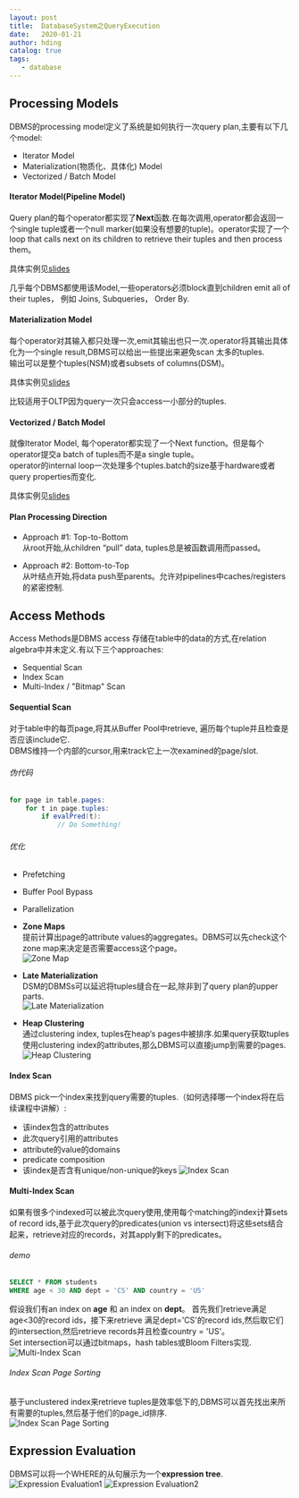 ```yaml
---
layout: post
title:  DatabaseSystem之QueryExecution
date:   2020-01-21
author: hding
catalog: true
tags:
   - database
---
```

## Processing Models
DBMS的processing model定义了系统是如何执行一次query plan,主要有以下几个model:
- Iterator Model
- Materialization(物质化、具体化) Model
- Vectorized / Batch Model

#### Iterator Model(Pipeline Model)
Query plan的每个operator都实现了**Next**函数.在每次调用,operator都会返回一个single tuple或者一个null marker(如果没有想要的tuple)。operator实现了一个loop that calls next on its children to retrieve their tuples and then process them。

具体实例见[slides](https://15445.courses.cs.cmu.edu/fall2019/slides/12-queryexecution1.pdf)

几乎每个DBMS都使用该Model,一些operators必须block直到children emit all of their tuples， 例如 Joins, Subqueries， Order By.


#### Materialization Model
每个operator对其输入都只处理一次,emit其输出也只一次.operator将其输出具体化为一个single result,DBMS可以给出一些提出来避免scan 太多的tuples.  
输出可以是整个tuples(NSM)或者subsets of columns(DSM)。  

具体实例见[slides](https://15445.courses.cs.cmu.edu/fall2019/slides/12-queryexecution1.pdf)

比较适用于OLTP因为query一次只会access一小部分的tuples.


#### Vectorized / Batch Model
就像Iterator Model, 每个operator都实现了一个Next function。但是每个operator提交a batch of tuples而不是a single tuple。  
operator的internal loop一次处理多个tuples.batch的size基于hardware或者query properties而变化. 

具体实例见[slides](https://15445.courses.cs.cmu.edu/fall2019/slides/12-queryexecution1.pdf)


#### Plan Processing Direction
- Approach #1: Top-to-Bottom  
从root开始,从children “pull” data, tuples总是被函数调用而passed。

- Approach #2: Bottom-to-Top  
从叶结点开始,将data push至parents。允许对pipelines中caches/registers的紧密控制.


## Access Methods
Access Methods是DBMS access 存储在table中的data的方式,在relation algebra中并未定义.有以下三个approaches:  
- Sequential Scan
- Index Scan
- Multi-Index / "Bitmap" Scan

#### Sequential Scan
对于table中的每页page,将其从Buffer Pool中retrieve, 遍历每个tuple并且检查是否应该include它.  
DBMS维持一个内部的cursor,用来track它上一次examined的page/slot.

###### 伪代码
```java
for page in table.pages: 
	for t in page.tuples:
		if evalPred(t):
			// Do Something!
```

###### 优化
- Prefetching
- Buffer Pool Bypass
- Parallelization
- **Zone Maps**  
提前计算出page的attribute values的aggregates。DBMS可以先check这个zone map来决定是否需要access这个page。  
![Zone Map](/img/DataBase/ZoneMap.jpeg)

- **Late Materialization**  
DSM的DBMSs可以延迟将tuples缝合在一起,除非到了query plan的upper parts.  
![Late Materialization](/img/DataBase/LateMaterialization.jpeg)

- **Heap Clustering**  
通过clustering index, tuples在heap‘s pages中被排序.如果query获取tuples使用clustering index的attributes,那么DBMS可以直接jump到需要的pages.
![Heap Clustering](/img/DataBase/HeapClustering.jpeg)


#### Index Scan
DBMS pick一个index来找到query需要的tuples.（如何选择哪一个index将在后续课程中讲解）:
- 该index包含的attributes
- 此次query引用的attributes
- attribute的value的domains
- predicate composition
- 该index是否含有unique/non-unique的keys
![Index Scan](/img/DataBase/IndexScan.jpeg)


#### Multi-Index Scan
如果有很多个indexed可以被此次query使用,使用每个matching的index计算sets of record ids,基于此次query的predicates(union vs intersect)将这些sets结合起来，retrieve对应的records，对其apply剩下的predicates。

###### demo
```sql
SELECT * FROM students
WHERE age < 30 AND dept = 'CS' AND country = 'US'
```
假设我们有an index on **age** 和 an index on **dept**。
首先我们retrieve满足age<30的record ids，接下来retrieve 满足dept='CS'的record ids,然后取它们的intersection,然后retrieve records并且检查country = 'US'。  
Set intersection可以通过bitmaps，hash tables或Bloom Filters实现.
![Multi-Index Scan](/img/DataBase/MultiIndexScan.jpeg)


###### Index Scan Page Sorting  
基于unclustered index来retrieve tuples是效率低下的,DBMS可以首先找出来所有需要的tuples,然后基于他们的page_id排序.  
![Index Scan Page Sorting](/img/DataBase/IndexScanPageSorting.jpeg)



## Expression Evaluation
DBMS可以将一个WHERE的从句展示为一个**expression tree**.
![Expression Evaluation1](/img/DataBase/ExpressionEvaluation1.jpeg)
![Expression Evaluation2](/img/DataBase/ExpressionEvaluation2.jpeg)






























